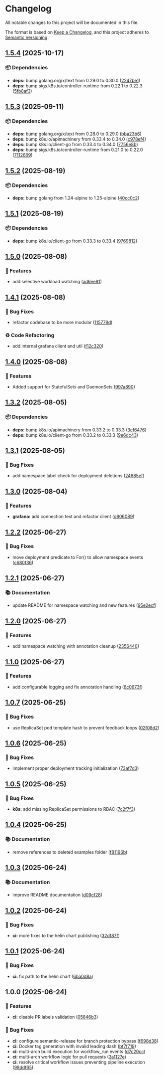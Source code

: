 # Changelog

All notable changes to this project will be documented in this file.

The format is based on [Keep a Changelog](https://keepachangelog.com/en/1.0.0/),
and this project adheres to [Semantic Versioning](https://semver.org/spec/v2.0.0.html).

<!-- semantic-release-generated changelog -->

## [1.5.4](https://github.com/Perun-Engineering/deployment-annotator-for-grafana/compare/v1.5.3...v1.5.4) (2025-10-17)


### 📦 Dependencies

* **deps:** bump golang.org/x/text from 0.29.0 to 0.30.0 ([2247be1](https://github.com/Perun-Engineering/deployment-annotator-for-grafana/commit/2247be1b0b3d522038cf0bd94e078fa3186c3960))
* **deps:** bump sigs.k8s.io/controller-runtime from 0.22.1 to 0.22.3 ([5fb8af3](https://github.com/Perun-Engineering/deployment-annotator-for-grafana/commit/5fb8af320dc1bf5de3428ef2955fc7ba31bf1bd6))

## [1.5.3](https://github.com/Perun-Engineering/deployment-annotator-for-grafana/compare/v1.5.2...v1.5.3) (2025-09-11)


### 📦 Dependencies

* **deps:** bump golang.org/x/text from 0.28.0 to 0.29.0 ([bba23b6](https://github.com/Perun-Engineering/deployment-annotator-for-grafana/commit/bba23b61630afa24ff924f3bb2f57e7267a5de51))
* **deps:** bump k8s.io/apimachinery from 0.33.4 to 0.34.0 ([c978ef4](https://github.com/Perun-Engineering/deployment-annotator-for-grafana/commit/c978ef4301d30effe0cc031d6d27c6b6fbcb8851))
* **deps:** bump k8s.io/client-go from 0.33.4 to 0.34.0 ([7756e8b](https://github.com/Perun-Engineering/deployment-annotator-for-grafana/commit/7756e8b5497a6b13e2a6f418db1692deb44b2198))
* **deps:** bump sigs.k8s.io/controller-runtime from 0.21.0 to 0.22.0 ([7112669](https://github.com/Perun-Engineering/deployment-annotator-for-grafana/commit/711266909ba0083257cf94c3ab45784d1c498de8))

## [1.5.2](https://github.com/Perun-Engineering/deployment-annotator-for-grafana/compare/v1.5.1...v1.5.2) (2025-08-19)


### 📦 Dependencies

* **deps:** bump golang from 1.24-alpine to 1.25-alpine ([40cc0c2](https://github.com/Perun-Engineering/deployment-annotator-for-grafana/commit/40cc0c2a5d379faf7229b9b9fd4c44ca20f8cbd2))

## [1.5.1](https://github.com/Perun-Engineering/deployment-annotator-for-grafana/compare/v1.5.0...v1.5.1) (2025-08-19)


### 📦 Dependencies

* **deps:** bump k8s.io/client-go from 0.33.3 to 0.33.4 ([9769812](https://github.com/Perun-Engineering/deployment-annotator-for-grafana/commit/97698124d544be4fa7d9dd336e2f93106a660633))

## [1.5.0](https://github.com/Perun-Engineering/deployment-annotator-for-grafana/compare/v1.4.1...v1.5.0) (2025-08-08)


### 🎯 Features

* add selective workload watching ([ad6ee81](https://github.com/Perun-Engineering/deployment-annotator-for-grafana/commit/ad6ee8145d6ae494c917123bb3be6216899278df))

## [1.4.1](https://github.com/Perun-Engineering/deployment-annotator-for-grafana/compare/v1.4.0...v1.4.1) (2025-08-08)


### 🐛 Bug Fixes

* refactor codebase to be more modular ([115778d](https://github.com/Perun-Engineering/deployment-annotator-for-grafana/commit/115778d3dce6133ee5eed0b818c353fa8654524c))


### ♻️ Code Refactoring

* add internal grafana client and util ([f12c320](https://github.com/Perun-Engineering/deployment-annotator-for-grafana/commit/f12c320e8c1da13b8db5afec38e4c02a9de1afdc))

## [1.4.0](https://github.com/Perun-Engineering/deployment-annotator-for-grafana/compare/v1.3.2...v1.4.0) (2025-08-08)


### 🎯 Features

* Added support for StatefulSets and DaemonSets ([997a890](https://github.com/Perun-Engineering/deployment-annotator-for-grafana/commit/997a890d6e26b091b77a7a18fed67e3d01e1464f))

## [1.3.2](https://github.com/Perun-Engineering/deployment-annotator-for-grafana/compare/v1.3.1...v1.3.2) (2025-08-05)


### 📦 Dependencies

* **deps:** bump k8s.io/apimachinery from 0.33.2 to 0.33.3 ([3cf6476](https://github.com/Perun-Engineering/deployment-annotator-for-grafana/commit/3cf647687d57cc526920eb27cd2451fbb1a50d34))
* **deps:** bump k8s.io/client-go from 0.33.2 to 0.33.3 ([9e6dc43](https://github.com/Perun-Engineering/deployment-annotator-for-grafana/commit/9e6dc43347f981f975930e701db944ad467d1368))

## [1.3.1](https://github.com/Perun-Engineering/deployment-annotator-for-grafana/compare/v1.3.0...v1.3.1) (2025-08-05)


### 🐛 Bug Fixes

* add namespace label check for deployment deletions ([24685ef](https://github.com/Perun-Engineering/deployment-annotator-for-grafana/commit/24685ef1a1e82f7b1fecae16803c246248eda93c))

## [1.3.0](https://github.com/Perun-Engineering/deployment-annotator-for-grafana/compare/v1.2.2...v1.3.0) (2025-08-04)


### 🎯 Features

* **grafana:** add connection test and refactor client ([d806089](https://github.com/Perun-Engineering/deployment-annotator-for-grafana/commit/d8060896667823964c01b585010ebea91d17bf7c))

## [1.2.2](https://github.com/Perun-Engineering/deployment-annotator-for-grafana/compare/v1.2.1...v1.2.2) (2025-06-27)


### 🐛 Bug Fixes

* move deployment predicate to For() to allow namespace events ([c680f36](https://github.com/Perun-Engineering/deployment-annotator-for-grafana/commit/c680f36b5ab8f2cef5669b9f954925532dc20b85))

## [1.2.1](https://github.com/Perun-Engineering/deployment-annotator-for-grafana/compare/v1.2.0...v1.2.1) (2025-06-27)


### 📚 Documentation

* update README for namespace watching and new features ([95e2ecf](https://github.com/Perun-Engineering/deployment-annotator-for-grafana/commit/95e2ecf755bee28af3d31b7e4582a57430513c8f))

## [1.2.0](https://github.com/Perun-Engineering/deployment-annotator-for-grafana/compare/v1.1.0...v1.2.0) (2025-06-27)


### 🎯 Features

* add namespace watching with annotation cleanup ([2356440](https://github.com/Perun-Engineering/deployment-annotator-for-grafana/commit/235644066437408c42c98e0024271b5f46cd9eed))

## [1.1.0](https://github.com/Perun-Engineering/deployment-annotator-for-grafana/compare/v1.0.7...v1.1.0) (2025-06-27)


### 🎯 Features

* add configurable logging and fix annotation handling ([6c0673f](https://github.com/Perun-Engineering/deployment-annotator-for-grafana/commit/6c0673f913cf286e1baf4694d014123bc62b1f8f))

## [1.0.7](https://github.com/Perun-Engineering/deployment-annotator-for-grafana/compare/v1.0.6...v1.0.7) (2025-06-25)


### 🐛 Bug Fixes

* use ReplicaSet pod template hash to prevent feedback loops ([02f08d2](https://github.com/Perun-Engineering/deployment-annotator-for-grafana/commit/02f08d24d56ab2520826401f0327340f8fb3ee4b))

## [1.0.6](https://github.com/Perun-Engineering/deployment-annotator-for-grafana/compare/v1.0.5...v1.0.6) (2025-06-25)


### 🐛 Bug Fixes

* implement proper deployment tracking initialization ([73af7d3](https://github.com/Perun-Engineering/deployment-annotator-for-grafana/commit/73af7d3e4a6956df82180ab66b21f886f67ca062))

## [1.0.5](https://github.com/Perun-Engineering/deployment-annotator-for-grafana/compare/v1.0.4...v1.0.5) (2025-06-25)


### 🐛 Bug Fixes

* **k8s:** add missing ReplicaSet permissions to RBAC ([7c2f7f3](https://github.com/Perun-Engineering/deployment-annotator-for-grafana/commit/7c2f7f353dc38f497d7de091f341dca274ef7fa9))

## [1.0.4](https://github.com/Perun-Engineering/deployment-annotator-for-grafana/compare/v1.0.3...v1.0.4) (2025-06-25)


### 📚 Documentation

* remove references to deleted examples folder ([f81196b](https://github.com/Perun-Engineering/deployment-annotator-for-grafana/commit/f81196bd2c9d69ff51010b6e6d9ab04f0dfdc9fe))

## [1.0.3](https://github.com/Perun-Engineering/deployment-annotator-for-grafana/compare/v1.0.2...v1.0.3) (2025-06-24)


### 📚 Documentation

* improve README documentation ([d09cf28](https://github.com/Perun-Engineering/deployment-annotator-for-grafana/commit/d09cf286090c04a2c8f785b95ae87ed09b2d6718))

## [1.0.2](https://github.com/Perun-Engineering/deployment-annotator-for-grafana/compare/v1.0.1...v1.0.2) (2025-06-24)


### 🐛 Bug Fixes

* **ci:** more fixes to the helm chart publishing ([32df87f](https://github.com/Perun-Engineering/deployment-annotator-for-grafana/commit/32df87fe05de4031335d4598cc7f02a51351ba9c))

## [1.0.1](https://github.com/Perun-Engineering/deployment-annotator-for-grafana/compare/v1.0.0...v1.0.1) (2025-06-24)


### 🐛 Bug Fixes

* **ci:** fix path to the helm chart ([6ba0d8a](https://github.com/Perun-Engineering/deployment-annotator-for-grafana/commit/6ba0d8ac9dac9b9e669d4231be08800b6e0b1cca))

## 1.0.0 (2025-06-24)


### 🎯 Features

* **ci:** disable PR labels validation ([05846b3](https://github.com/Perun-Engineering/deployment-annotator-for-grafana/commit/05846b389ac8ec23ac9d2748cc2312b9c8ec221b))


### 🐛 Bug Fixes

* **ci:** configure semantic-release for branch protection bypass ([f698d38](https://github.com/Perun-Engineering/deployment-annotator-for-grafana/commit/f698d3874057222fcf77b2d3d00c7cb1b8a92848))
* **ci:** Docker tag generation with invalid leading dash ([bf7f719](https://github.com/Perun-Engineering/deployment-annotator-for-grafana/commit/bf7f719e03f98b093534615368d9154b8b3757b0))
* **ci:** multi-arch build execution for workflow_run events ([d7c20cc](https://github.com/Perun-Engineering/deployment-annotator-for-grafana/commit/d7c20cc288a6b04055a203368b7721f9f8efb2bc))
* **ci:** multi-arch workflow logic for pull requests ([3a1127e](https://github.com/Perun-Engineering/deployment-annotator-for-grafana/commit/3a1127e8425639fa88718db0c2ab9c59bcc03c81))
* **ci:** resolve critical workflow issues preventing pipeline execution ([98ddf65](https://github.com/Perun-Engineering/deployment-annotator-for-grafana/commit/98ddf658405d0becf42ef59bc793441495d8c1dd))
